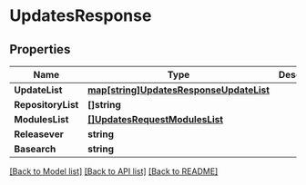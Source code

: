 # UpdatesResponse

## Properties

Name | Type | Description | Notes
------------ | ------------- | ------------- | -------------
**UpdateList** | [**map[string]UpdatesResponseUpdateList**](UpdatesResponse_update_list.md) |  | [optional] 
**RepositoryList** | **[]string** |  | [optional] 
**ModulesList** | [**[]UpdatesRequestModulesList**](UpdatesRequest_modules_list.md) |  | [optional] 
**Releasever** | **string** |  | [optional] 
**Basearch** | **string** |  | [optional] 

[[Back to Model list]](../README.md#documentation-for-models) [[Back to API list]](../README.md#documentation-for-api-endpoints) [[Back to README]](../README.md)


